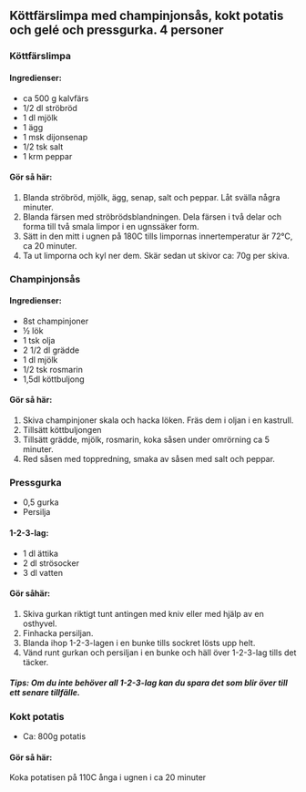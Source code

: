 ## Köttfärslimpa med champinjonsås, kokt potatis och gelé och pressgurka. 4 personer

### Köttfärslimpa

#### Ingredienser:

* ca 500 g kalvfärs
* 1/2 dl ströbröd
* 1 dl mjölk
* 1 ägg
* 1 msk dijonsenap
* 1/2 tsk salt
* 1 krm peppar

#### Gör så här:

1. Blanda ströbröd, mjölk, ägg, senap, salt och peppar. Låt svälla några minuter.
2. Blanda färsen med ströbrödsblandningen. Dela färsen i två delar och forma till två smala
limpor i en ugnssäker form. 
3. Sätt in den mitt i ugnen på 180C tills limpornas innertemperatur är 72°C, ca 20 minuter.
4. Ta ut limporna och kyl ner dem. Skär sedan ut skivor ca: 70g per skiva.

### Champinjonsås

#### Ingredienser:

* 8st champinjoner
* ½ lök
* 1 tsk olja
* 2 1/2 dl grädde
* 1 dl mjölk
* 1/2 tsk rosmarin
* 1,5dl köttbuljong

#### Gör så här:

1. Skiva champinjoner skala och hacka löken. Fräs dem i oljan i en kastrull.
2. Tillsätt köttbuljongen
3. Tillsätt grädde, mjölk, rosmarin, koka såsen under omrörning ca 5 minuter.
4. Red såsen med toppredning, smaka av såsen med salt och peppar.

### Pressgurka

* 0,5 gurka
* Persilja

#### 1-2-3-lag:

* 1 dl ättika
* 2 dl strösocker
* 3 dl vatten

#### Gör såhär:
1. Skiva gurkan riktigt tunt antingen med kniv eller med hjälp av en osthyvel.
2. Finhacka persiljan.
3. Blanda ihop 1-2-3-lagen i en bunke tills sockret lösts upp helt.
4. Vänd runt gurkan och persiljan i en bunke och häll över 1-2-3-lag tills det täcker.
##### Tips: Om du inte behöver all 1-2-3-lag kan du spara det som blir över till ett senare tillfälle.

### Kokt potatis
* Ca: 800g potatis

#### Gör så här:
Koka potatisen på 110C ånga i ugnen i ca 20 minuter
